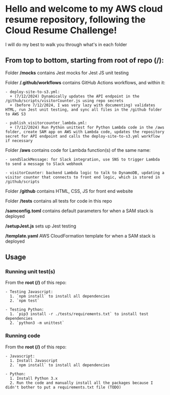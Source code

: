 # Hello and welcome to my AWS cloud resume repository, following the Cloud Resume Challenge!

I will do my best to walk you through what's in each folder

## From top to  bottom, starting from root of repo (/):

Folder **/__mocks__** contains Jest mocks for Jest JS unit testing

Folder **/.github/workflows** contains GitHub Actions workflows, and within it:

    - deploy-site-to-s3.yml:
      + (7/12/2024) Dynamically updates the API endpoint in the /github/scripts/visitorCounter.js using repo secrets
      + (before 7/12/2024, I was very lazy with documenting) validates HTML, run Jest unit testing, and sync all files in the /github folder to AWS S3

    - publish_visitorcounter_lambda.yml:
      + (7/12/2024) Run Python unittest for Python Lambda code in the /aws folder, create SAM app on AWS with Lambda code, updates the repository secret for API endpoint and calls the deploy-site-to-s3.yml workflow if necessary

Folder **/aws** contains code for Lambda function(s) of the same name:

    - sendSlackMessage: for Slack integration, use SNS to trigger Lambda to send a message to Slack webhook

    - visitorCounter: backend Lambda logic to talk to DynamoDB, updating a visitor counter that connects to front end logic, which is stored in /github/scripts 

Folder **/github** contains HTML, CSS, JS for front end website

Folder **/tests** contains all tests for code in this repo

**/samconfig.toml** contains default parameters for when a SAM stack is deployed

**/setupJest.js** sets up Jest testing

**/template.yaml** AWS CloudFormation template for when a SAM stack is deployed

## Usage

### Running unit test(s)

From the **root (/)** of this repo:

    - Testing Javascript:
      1. `npm install` to install all dependencies
      2. `npm test`

    - Testing Python:
      1. `pip3 install -r ./tests/requirements.txt` to install test dependencies
      2. `python3 -m unittest`


### Running code

From the **root (/)** of this repo:

    - Javascript:
      1. Install Javascript
      2. `npm install` to install all dependencies

    - Python:
      1. Install Python 3.x
      2. Run the code and manually install all the packages because I didn't bother to put a requirements.txt file (TODO)
